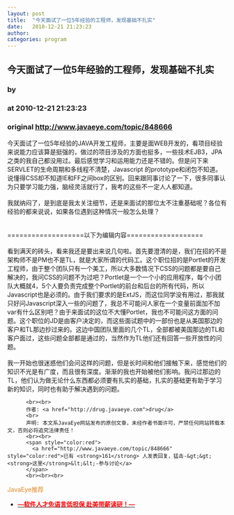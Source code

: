 ```yaml
---
layout: post
title:  "今天面试了一位5年经验的工程师，发现基础不扎实"
date:   2010-12-21 21:23:23
author: 
categories: program
---
```


## 今天面试了一位5年经验的工程师，发现基础不扎实
### by 
### at 2010-12-21 21:23:23
### original <http://www.javaeye.com/topic/848666>

今天面试了一位5年经验的JAVA开发工程师，主要是面WEB开发的，看项目经验来说能力应该算是挺强的，做过的项目涉及的方面也挺多，一些技术EJB3，JPA之类的我自己都没用过。最后感觉学习和运用能力还是不错的。但是问下来SERVLET的生命周期和多线程不清楚，Javascript 的prototype和闭包不知道。说懂得CSS却不知道IE和FF之间box的区别。回来跟同事讨论了一下，很多同事认为只要学习能力强，脑经灵活就行了，我考的这些不一定人人都知道。
<br>
<br>我就纳闷了，是到底是我太关注细节，还是来面试的那位太不注重基础呢？各位有经验的都来说说，如果各位遇到这种情况一般怎么处理？
<br>
<br>
<br>===================以下为编辑内容===================
<br>
<br>看到满天的砖头，看来我还是要出来说几句啦。首先要澄清的是，我们在招的不是架构师不是PM也不是TL，就是大家所谓的代码工。这个职位招的是Portlet的开发工程师，由于整个团队只有一个美工，所以大多数情况下CSS的问题都是要自己解决的，我问CSS的问题不为过吧？Portlet是一个一个小的应用程序，每个小团队大概就4，5个人要负责完成整个Portlet的前台和后台的所有代码，所以Javascript也是必须的。由于我们要求的是ExtJS，而这位同学没有用过，那我就只好问Javascript深入一些的问题了，我总不可能问人家在一个变量前面加不加var有什么区别吧？由于来面试的这位不大懂Portlet，我也不可能问这方面的问题。这个职位的JD是由客户决定的，而这些面试题中的一部份也是从美国那边的客户和TL那边抄过来的。这边中国团队里面的几个TL，全部都被美国那边的TL和客户面过，这些问题全部都是通过的，当然作为TL他们还有回答一些开放性的问题。
<br>
<br>我一开始也很迷惑他们会问这样的问题，但是长时间和他们接触下来，感觉他们的知识不光是有广度，而且很有深度。渐渐的我也开始被他们影响。我问过那边的TL，他们认为做无论什么东西都必须要有扎实的基础，扎实的基础更有助于学习新的知识，同时也有助于解决遇到的问题。
          
          <br><br>
          作者: <a href="http://drug.javaeye.com">drug</a> 
          <br>
          声明: 本文系JavaEye网站发布的原创文章，未经作者书面许可，严禁任何网站转载本文，否则必将追究法律责任！
          <br><br>
          <span style="color:red">
            <a href="http://www.javaeye.com/topic/848666" style="color:red">已有 <strong>161</strong> 人发表回复，猛击-&gt;&gt;<strong>这里</strong>&lt;&lt;-参与讨论</a>
          </span>
          <br><br><br>
<span style="color:#e28822">JavaEye推荐</span>
<br>
<ul><li><a href="http://www.iteye.com/clicks/433"><span style="color:red;font-weight:bold">—软件人才免语言低担保 赴美带薪读研！— </span></a></li></ul>
<br><br><br>